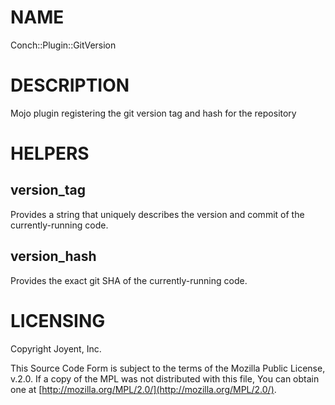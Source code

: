 # NAME

Conch::Plugin::GitVersion

# DESCRIPTION

Mojo plugin registering the git version tag and hash for the repository

# HELPERS

## version\_tag

Provides a string that uniquely describes the version and commit of the currently-running code.

## version\_hash

Provides the exact git SHA of the currently-running code.

# LICENSING

Copyright Joyent, Inc.

This Source Code Form is subject to the terms of the Mozilla Public License,
v.2.0. If a copy of the MPL was not distributed with this file, You can obtain
one at [http://mozilla.org/MPL/2.0/](http://mozilla.org/MPL/2.0/).
